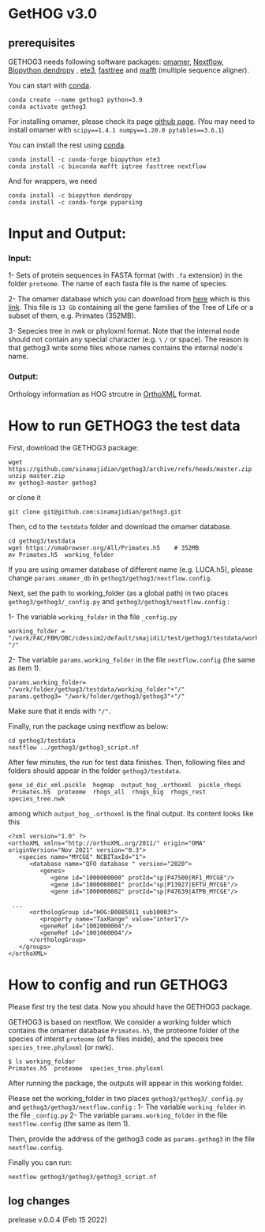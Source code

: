 GetHOG v3.0
======




## prerequisites

GETHOG3 needs following software packages:  [omamer](https://github.com/DessimozLab/omamer),  [Nextflow](https://nextflow.io/),
[Biopython](https://github.com/biopython/biopython),[dendropy](https://dendropy.org/) , [ete3](http://etetoolkit.org), [fasttree](http://www.microbesonline.org/fasttree/)
and [mafft](http://mafft.cbrc.jp/alignment/software/) (multiple sequence aligner).

You can start with [conda](https://docs.conda.io/en/latest/miniconda.html).
```
conda create --name gethog3 python=3.9
conda activate gethog3
```
For installing omamer, please check its page [github page](https://github.com/DessimozLab/omamer). (You may need to install omamer with `scipy==1.4.1 numpy==1.20.0 pytables==3.6.1`)

You can install the rest using [conda](https://docs.conda.io/en/latest/miniconda.html).
```
conda install -c conda-forge biopython ete3  
conda install -c bioconda mafft iqtree fasttree nextflow
```
And for wrappers, we need
``` 
conda install -c biopython dendropy
conda install -c conda-forge pyparsing
```


# Input and Output: 

### Input: 
1- Sets of protein sequences in FASTA format (with `.fa` extension) in the folder `proteome`. The name of each fasta file is the name of species.

2- The omamer database which you can download from [here](https://omabrowser.org/oma/current/) which is this [link](https://omabrowser.org/All/LUCA.h5). 
This file is `13 Gb` containing all the gene families of the Tree of Life or a subset of them, e.g. Primates (352MB). 

3- Sepecies tree in nwk or phyloxml format. Note that the internal node should not contain any special character (e.g. `\`  `/` or space). 
The reason is that gethog3 write some files whose names contains the internal node's name. 

### Output:
Orthology information as HOG strcutre in [OrthoXML](https://orthoxml.org/) format.




# How to run GETHOG3 the test data
First, download the GETHOG3 package:
```
wget https://github.com/sinamajidian/gethog3/archive/refs/heads/master.zip
unzip master.zip
mv gethog3-master gethog3
```
or clone it 
```
git clone git@github.com:sinamajidian/gethog3.git
```
Then, cd to the `testdata` folder and download the omamer database.
```
cd gethog3/testdata
wget https://omabrowser.org/All/Primates.h5    # 352MB
mv Primates.h5  working_folder 
```
If you are using omamer database of different name (e.g. LUCA.h5), please change `params.omamer_db` in `gethog3/gethog3/nextflow.config`. 


Next, set the path to working_folder (as a global path) in two places `gethog3/gethog3/_config.py` and `gethog3/gethog3/nextflow.config` :

1- The variable `working_folder` in the file `_config.py`
```
working_folder = "/work/FAC/FBM/DBC/cdessim2/default/smajidi1/test/gethog3/testdata/working_folder"+ "/"
```
2- The variable `params.working_folder` in the file `nextflow.config` (the same as item 1).
```
params.working_folder= "/work/folder/gethog3/testdata/working_folder"+"/"
params.gethog3= "/work/folder/gethog3/gethog3"+"/"
```
Make sure that it ends with `"/"`.

Finally, run the package using nextflow as below:
```
cd gethog3/testdata
nextflow ../gethog3/gethog3_script.nf
```

After few minutes, the run for test data finishes. Then, following files and folders should appear in the folder `gethog3/testdata`.
```
gene_id_dic_xml.pickle  hogmap  output_hog_.orthoxml  pickle_rhogs 
 Primates.h5  proteome  rhogs_all  rhogs_big  rhogs_rest  species_tree.nwk
```
among which `output_hog_.orthoxml` is the final output. Its content looks like this

```
<?xml version="1.0" ?>
<orthoXML xmlns="http://orthoXML.org/2011/" origin="OMA" originVersion="Nov 2021" version="0.3">
   <species name="MYCGE" NCBITaxId="1">
      <database name="QFO database " version="2020">
         <genes>
            <gene id="1000000000" protId="sp|P47500|RF1_MYCGE"/>
            <gene id="1000000001" protId="sp|P13927|EFTU_MYCGE"/>
            <gene id="1000000002" protId="sp|P47639|ATPB_MYCGE"/>
            
 ...
      <orthologGroup id="HOG:B0885011_sub10003">
         <property name="TaxRange" value="inter1"/>
         <geneRef id="1002000004"/>
         <geneRef id="1001000004"/>
      </orthologGroup>
   </groups>
</orthoXML>
```



# How to config and run GETHOG3
Please first try the test data. Now you should have the GETHOG3 package.

GETHOG3 is based on nextflow. We consider a working folder which contains the omamer database `Primates.h5`,
the proteome folder of the species of interst `proteome` (of fa files inside),
and the speceis tree `species_tree.phyloxml` (or nwk).
```
$ ls working_folder
Primates.h5  proteome  species_tree.phyloxml
```
After running the package, the outputs will appear in this working folder.  

Please set the working_folder in two places `gethog3/gethog3/_config.py` and `gethog3/gethog3/nextflow.config` :
1- The variable `working_folder` in the file `_config.py`
2- The variable `params.working_folder` in the file `nextflow.config` (the same as item 1).

Then, provide the address of the gethog3 code as `params.gethog3` in the file `nextflow.config`.

Finally you can run:
```
nextflow gethog3/gethog3/gethog3_script.nf
```


## log changes

prelease v.0.0.4  (Feb 15 2022)
